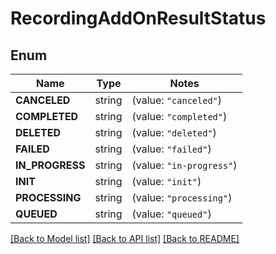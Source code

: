 # RecordingAddOnResultStatus

## Enum

Name | Type | Notes
------------ | ------------- | -------------
**CANCELED** | string | (value: `"canceled"`)
**COMPLETED** | string | (value: `"completed"`)
**DELETED** | string | (value: `"deleted"`)
**FAILED** | string | (value: `"failed"`)
**IN_PROGRESS** | string | (value: `"in-progress"`)
**INIT** | string | (value: `"init"`)
**PROCESSING** | string | (value: `"processing"`)
**QUEUED** | string | (value: `"queued"`)


[[Back to Model list]](../README.md#documentation-for-models) [[Back to API list]](../README.md#documentation-for-api-endpoints) [[Back to README]](../README.md)


